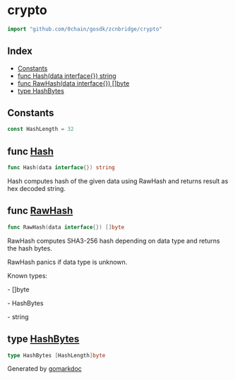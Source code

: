<!-- Code generated by gomarkdoc. DO NOT EDIT -->

# crypto

```go
import "github.com/0chain/gosdk/zcnbridge/crypto"
```

## Index

- [Constants](<#constants>)
- [func Hash\(data interface\{\}\) string](<#Hash>)
- [func RawHash\(data interface\{\}\) \[\]byte](<#RawHash>)
- [type HashBytes](<#HashBytes>)


## Constants

<a name="HashLength"></a>

```go
const HashLength = 32
```

<a name="Hash"></a>
## func [Hash](<https://github.com/0chain/gosdk/blob/doc/initial/zcnbridge/crypto/hash.go#L14>)

```go
func Hash(data interface{}) string
```

Hash computes hash of the given data using RawHash and returns result as hex decoded string.

<a name="RawHash"></a>
## func [RawHash](<https://github.com/0chain/gosdk/blob/doc/initial/zcnbridge/crypto/hash.go#L29>)

```go
func RawHash(data interface{}) []byte
```

RawHash computes SHA3\-256 hash depending on data type and returns the hash bytes.

RawHash panics if data type is unknown.

Known types:

\- \[\]byte

\- HashBytes

\- string

<a name="HashBytes"></a>
## type [HashBytes](<https://github.com/0chain/gosdk/blob/doc/initial/zcnbridge/crypto/hash.go#L11>)



```go
type HashBytes [HashLength]byte
```

Generated by [gomarkdoc](<https://github.com/princjef/gomarkdoc>)
